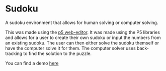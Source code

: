 # Sudoku
A sudoku environment that allows for human solving or computer solving.

This was made using the [p5 web-editor](editor.p5js.org). It was made using the P5 libraries and allows for a user to create their own sudoku or input the numbers from an existing sudoku. The user can then either solve the sudoku themself or have the computer solve it for them. The computer solver uses back-tracking to find the solution to the puzzle.

You can find a demo [here](https://editor.p5js.org/brandonclark314/full/4CjbQxIGk)
